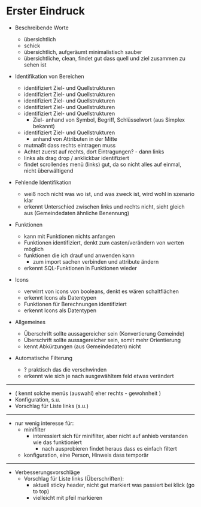 # Erster Eindruck
- Beschreibende Worte
  - übersichtlich
  - schick
  - übersichtlich, aufgeräumt minimalistisch sauber
  - übersichtliche, clean, findet gut dass quell und ziel zusammen zu sehen ist

- Identifikation von Bereichen
  - identifiziert Ziel- und Quellstrukturen
  - identifiziert Ziel- und Quellstrukturen
  - identifiziert Ziel- und Quellstrukturen
  - identifiziert Ziel- und Quellstrukturen
  - identifiziert Ziel- und Quellstrukturen
    - Ziel- anhand von Symbol, Begriff, Schlüsselwort (aus Simplex bekannt)
  - identifiziert Ziel- und Quellstrukturen
    - anhand von Attributen in der Mitte
  - mutmaßt dass rechts eintragen muss
  - Achtet zuerst auf rechts, dort Eintragungen? - dann links
  - links als drag drop / anklickbar identifiziert
  - findet scrollendes menü (links) gut, da so nicht alles auf einmal, nicht überwältigend
- Fehlende Identifikation
  - weiß noch nicht was wo ist, und was zweck ist, wird wohl in szenario klar
  - erkennt Unterschied zwischen links und rechts nicht, sieht gleich aus (Gemeindedaten ähnliche Benennung)

- Funktionen
  - kann mit Funktionen nichts anfangen
  - Funktionen identifiziert, denkt zum casten/verändern von werten möglich
  - funktionen die ich drauf und anwenden kann
    - zum import sachen verbinden und attribute ändern
  - erkennt SQL-Funktionen in Funktionen wieder

- Icons
  - verwirrt von icons von booleans, denkt es wären schaltflächen
  - erkennt Icons als Datentypen
  - Funktionen für Berechnungen identifiziert
  - erkennt Icons als Datentypen

- Allgemeines
  - Überschrift sollte aussagereicher sein (Konvertierung Gemeinde)
  - Überschrift sollte aussagereicher sein, somit mehr Orientierung
  - kennt Abkürzungen (aus Gemeindedaten) nicht

- Automatische Filterung
  - ? praktisch das die verschwinden
  - erkennt wie sich je nach ausgewähltem feld etwas verändert

---

- ( kennt solche menüs (auswahl) eher rechts - gewohnheit )
- Konfiguration, s.u.
- Vorschlag für Liste links (s.u.)


---

- nur wenig interesse für:
  - minifilter
    - interessiert sich für minifilter, aber nicht auf anhieb verstanden wie das funktioniert
      - nach ausprobieren findet heraus dass es einfach filtert
  - konfiguration, eine Person, Hinweis dass temporär

---
- Verbesserungsvorschläge
  - Vorschlag für Liste links (Überschriften):
    - aktuell sticky header, nicht gut markiert was passiert bei klick (go to top)
    - vielleicht mit pfeil markieren

